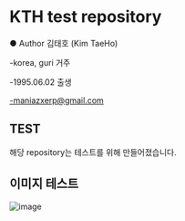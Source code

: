 # KTH test repository 
● Author 김태호 (Kim TaeHo)

 -korea, guri 거주
 
 -1995.06.02 출생
 
 -maniazxerp@gmail.com
## TEST
해당 repository는 테스트를 위해 만들어졌습니다. 
## 이미지 테스트
![image](./TEST/image.png)

